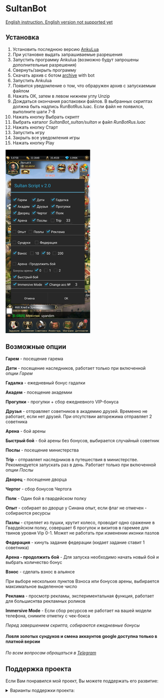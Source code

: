 # SultanBot

[English instruction. English version not supported yet](README_ENG.md)

## Установка
1. Установить последнюю версию [AnkuLua](https://ankulua.boards.net/thread/1395/ankulua-trial-apk-download)
2. При установке выдать запрашиваемые разрешения
3. Запустить программу Ankulua (возможно будут запрошены дополнительные разрешения)
4. Свернуть/закрыть программу   
5. Скачать архив с ботом [archive](https://github.com/DrBlast/SultanBot/archive/sultan.zip   ) with bot
6. Запустить Ankulua
7. Появится уведомление о том, что обраружен архив с запускаемым файлом
5. Нажать ОК, затем в левом нижнем углу Unzip
6. Дождаться окончания распаковки файлов. 
   В выбранных скриптах должна быть надпись RunBotRus.luac. 
   Если файл не появился, выполните шаги 7-8
7. Нажать кнопку Выбрать скрипт
8. Выбрать каталог _SultanBot_sultan/sultan_ и файл _RunBotRus.luac_
8. Нажать кнопку Старт
9. Запустить игру
10. Закрыть все уведомления игры
11. Нажать кнопку Play

<img src="https://github.com/DrBlast/SultanBot/raw/sultan/screenshots/StartDialogRus2.jpg" height=600>

## Возможные опции
**Гарем** - посещение гарема

**Дети** - посещение наследников, работает только при включенной опции _Гарем_

**Гадалка** - ежедневный бонус гадалки

**Академ** - посещение академии

**Прогулки** - прогулки + сбор ежедневного VIP-бонуса

**Друзья** - отправляет советников в академию друзей. Временно не работает, если нет друзей. При отсутствии авторежима отправляет 2 советника

**Арена** - бой арены

**Быстрый бой** - бой арены без бонусов, выбирается случайный советник

**Послы** - посещение министерства

**Trip** - отправляет наследников в путешествия в министерстве. Рекомендуется запускать раз в день. Работает только при включенной опции _Послы_

**Дворец** - посещение дворца

**Чертог** - сбор бонусов Чертога

**Полк** - Один бой в гвардейском полку

**Опыт** - собирает во дворце у Синана опыт, если флаг не отмечен - собираются ресурсы

**Пазлы** - стреляет из пушки, крутит колесо, проводит одно сражение в Гвардейском полку, совершает 6 прогулок и визитов в гаремее для твинов уровня Vip 0-1. Может не работать при изменении иконки пазлов

**Федерация** - кинуть задание федерации (кидает задание ставит 1 советника)

**Арена - продолжить бой**  - Для запуска необходимо начать новый бой и выбрать количество бонус

**Взнос** - сделать взнос в альянсе 

При выборе нескольких пунктов Взноса или бонусов арены, выбирается максимальное выделенное число

**Реклама** - просмотр рекламы, экспериментальная функция, работает для большиснтва рекламных роликов

**Immersive Mode** - Если сбор ресурсов не работает на вашей модели телефона, снимите отметку с чек-бокса


_Перед завершением скрипта, собираются ежедневные бонусы_ 

#### Ловля золотых сундуков и смена аккаунтов google доступна только в платной версии

###### По всем вопросам обращаться в [Telegram](https://t.me/DrBlast)

## Поддержка проекта
Если Вам понравился мой проект, Вы можете поддержать его развитие:

<details>
   <summary>Варианты поддержки проекта:</summary>
        <details>
            <summary>PayPal</summary>
                <a href="https://www.paypal.com/paypalme/enichegovskiy">
                <img src="https://github.com/DrBlast/SultanBot/raw/sultan/donate/PayPalMe.png" width = 200 alt="https://www.paypal.com/paypalme/enichegovskiy">
                </a>        
        </details>
        <details>
                    <summary>Waves</summary>
                        <a href="https://raw.githubusercontent.com/DrBlast/SultanBot/sultan/donate/waves.txt">
                        <img src="https://github.com/DrBlast/SultanBot/raw/sultan/donate/Waves_QR.png" width = 200>
                        </a><br/><b>3PGrM7bxbNpxVYwanTDZbkggpztPTMkPAJ4</b>
        </details>
        <details>
                    <summary>BTC</summary>
                        <a href="https://raw.githubusercontent.com/DrBlast/SultanBot/sultan/donate/btc.txt">
                        <img src="https://github.com/DrBlast/SultanBot/raw/sultan/donate/Bitcoin_QR.png" width = 200>
                        </a><br/><b>19noFSCEni4gw1pSJKVohQaBsKHgVRXhDb</b>
        </details>
        <details>
                    <summary>ETH</summary>
                        <a href="https://raw.githubusercontent.com/DrBlast/SultanBot/sultan/donate/eth.txt">
                        <img src="https://github.com/DrBlast/SultanBot/raw/sultan/donate/Ethereum_QR.png" width = 200>
                        </a><br/><b>0x0e5d110f39a66D3e0BDa72294360a8034B35D05F</b>
        </details>
        Система быстрых платежей по телефону                
</details>


